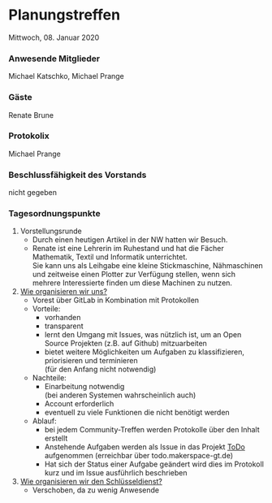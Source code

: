 # **Planungstreffen**
Mittwoch, 08. Januar 2020

### Anwesende Mitglieder
Michael Katschko, Michael Prange

### Gäste
Renate Brune

### Protokolix
Michael Prange

### Beschlussfähigkeit des Vorstands
nicht gegeben

### Tagesordnungspunkte
1. Vorstellungsrunde
   * Durch einen heutigen Artikel in der NW hatten wir Besuch.
   * Renate ist eine Lehrerin im Ruhestand und hat die Fächer Mathematik, Textil und Informatik unterrichtet.  
   Sie kann uns als Leihgabe eine kleine Stickmaschine, Nähmaschinen und zeitweise einen Plotter zur Verfügung stellen, wenn sich mehrere Interessierte finden um diese Machinen zu nutzen.
2. [Wie organisieren wir uns?](https://git.makerspace-gt.de/makerspace-gt/todo/issues/1)
   * Vorest über GitLab in Kombination mit Protokollen  
   * Vorteile:
     * vorhanden
     * transparent
     * lernt den Umgang mit Issues, was nützlich ist, um an Open Source Projekten (z.B. auf Github) mitzuarbeiten
     * bietet weitere Möglichkeiten um Aufgaben zu klassifizieren, priorisieren und terminieren  
     (für den Anfang nicht notwendig)
   * Nachteile:
     * Einarbeitung notwendig  
       (bei anderen Systemen wahrscheinlich auch)
     * Account erforderlich
     * eventuell zu viele Funktionen die nicht benötigt werden
   * Ablauf:
     * bei jedem Community-Treffen werden Protokolle über den Inhalt erstellt
     * Anstehende Aufgaben werden als Issue in das Projekt [ToDo](https://git.makerspace-gt.de/makerspace-gt/todo/-/boards) aufgenommen (erreichbar über todo.makerspace-gt.de)
     * Hat sich der Status einer Aufgabe geändert wird dies im Protokoll kurz und im Issue ausführlich beschrieben
3. [Wie organisieren wir den Schlüsseldienst?](https://git.makerspace-gt.de/makerspace-gt/todo/issues/2)
   * Verschoben, da zu wenig Anwesende